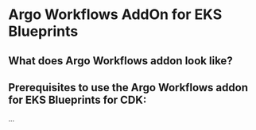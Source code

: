 # Argo Workflows AddOn for EKS Blueprints

## What does Argo Workflows addon look like?

## Prerequisites to use the Argo Workflows addon for EKS Blueprints for CDK:

...
